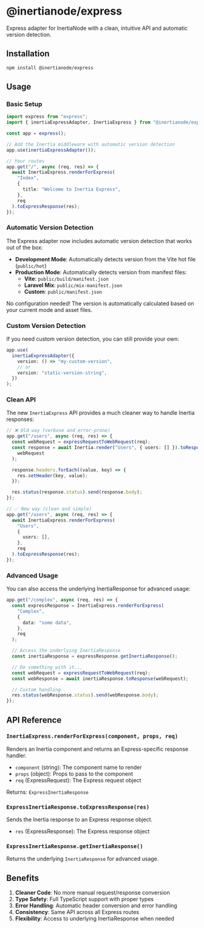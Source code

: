 # @inertianode/express

Express adapter for InertiaNode with a clean, intuitive API and automatic version detection.

## Installation

```bash
npm install @inertianode/express
```

## Usage

### Basic Setup

```typescript
import express from "express";
import { inertiaExpressAdapter, InertiaExpress } from "@inertianode/express";

const app = express();

// Add the Inertia middleware with automatic version detection
app.use(inertiaExpressAdapter());

// Your routes
app.get("/", async (req, res) => {
  await InertiaExpress.renderForExpress(
    "Index",
    {
      title: "Welcome to Inertia Express",
    },
    req
  ).toExpressResponse(res);
});
```

### Automatic Version Detection

The Express adapter now includes automatic version detection that works out of the box:

- **Development Mode**: Automatically detects version from the Vite hot file (`public/hot`)
- **Production Mode**: Automatically detects version from manifest files:
  - **Vite**: `public/build/manifest.json`
  - **Laravel Mix**: `public/mix-manifest.json`
  - **Custom**: `public/manifest.json`

No configuration needed! The version is automatically calculated based on your current mode and asset files.

### Custom Version Detection

If you need custom version detection, you can still provide your own:

```typescript
app.use(
  inertiaExpressAdapter({
    version: () => "my-custom-version",
    // or
    version: "static-version-string",
  })
);
```

### Clean API

The new `InertiaExpress` API provides a much cleaner way to handle Inertia responses:

```typescript
// ❌ Old way (verbose and error-prone)
app.get("/users", async (req, res) => {
  const webRequest = expressRequestToWebRequest(req);
  const response = await Inertia.render("Users", { users: [] }).toResponse(
    webRequest
  );

  response.headers.forEach((value, key) => {
    res.setHeader(key, value);
  });

  res.status(response.status).send(response.body);
});

// ✅ New way (clean and simple)
app.get("/users", async (req, res) => {
  await InertiaExpress.renderForExpress(
    "Users",
    {
      users: [],
    },
    req
  ).toExpressResponse(res);
});
```

### Advanced Usage

You can also access the underlying InertiaResponse for advanced usage:

```typescript
app.get("/complex", async (req, res) => {
  const expressResponse = InertiaExpress.renderForExpress(
    "Complex",
    {
      data: "some data",
    },
    req
  );

  // Access the underlying InertiaResponse
  const inertiaResponse = expressResponse.getInertiaResponse();

  // Do something with it...
  const webRequest = expressRequestToWebRequest(req);
  const webResponse = await inertiaResponse.toResponse(webRequest);

  // Custom handling
  res.status(webResponse.status).send(webResponse.body);
});
```

## API Reference

### `InertiaExpress.renderForExpress(component, props, req)`

Renders an Inertia component and returns an Express-specific response handler.

- `component` (string): The component name to render
- `props` (object): Props to pass to the component
- `req` (ExpressRequest): The Express request object

Returns: `ExpressInertiaResponse`

### `ExpressInertiaResponse.toExpressResponse(res)`

Sends the Inertia response to an Express response object.

- `res` (ExpressResponse): The Express response object

### `ExpressInertiaResponse.getInertiaResponse()`

Returns the underlying `InertiaResponse` for advanced usage.

## Benefits

1. **Cleaner Code**: No more manual request/response conversion
2. **Type Safety**: Full TypeScript support with proper types
3. **Error Handling**: Automatic header conversion and error handling
4. **Consistency**: Same API across all Express routes
5. **Flexibility**: Access to underlying InertiaResponse when needed

